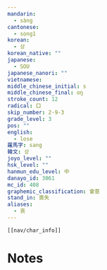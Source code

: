 ```yaml
---
mandarin:
  - sàng
cantonese:
  - song1
korean:
  - 상
korean_native: ""
japanese:
  - SOU
japanese_nanori: ""
vietnamese:
middle_chinese_initial: s
middle_chinese_final: ɑŋ
stroke_count: 12
radical: 口
skip_number: 2-9-3
grade_level: 3
pos: ""
english:
  - lose
羅馬字: sang
韓文: 상
joyo_level: ""
hsk_level: ""
hanmun_edu_level: 中
danayo_id: 3061
mc_id: 408
graphemic_classification: 會意
stand_in: 喪失
aliases:
  - 丧
---
```

```meta-bind-embed
[[nav/char_info]]
```

# Notes
